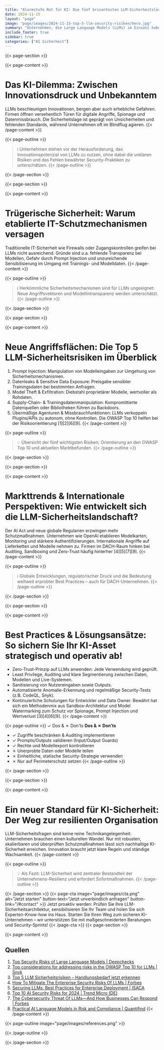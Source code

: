 ```yaml
---
title: "Alarmstufe Rot für KI: Die fünf brisantesten LLM-Sicherheitslücken – und wie Unternehmen JETZT reagieren müssen"
date: 2024-11-15
layout: "page"
image: "page/images/2024-11-15-top-5-llm-security-risiken/hero.jpg"
summary: "Unternehmen, die Large Language Models (LLMs) im Einsatz haben, stehen neuen Herausforderungen gegenüber: Modellklau, Datenlecks und gezielte Angriffe werden zunehmend zur Bedrohung. Dieses Whitepaper analysiert die größten Risiken, räumt mit Fehleinschätzungen auf und liefert Best Practices sowie internationale Ansätze für nachhaltigen KI-Schutz."
include_footer: true
sidebar: true
categories: ["AI Sicherheit"]
---
```


{{< page-section >}}

{{< page-content >}}
# Das KI-Dilemma: Zwischen Innovationsdruck und Unbekanntem

LLMs beschleunigen Innovationen, bergen aber auch erhebliche Gefahren. Firmen öffnen versehentlich Türen für digitale Angriffe, Spionage und Datenmissbrauch. Die Sicherheitslage ist geprägt von Unsicherheiten und fehlenden Standards, während Unternehmen oft im Blindflug agieren.
{{< /page-content >}}

{{< page-outline >}}
> ℹ️ Unternehmen stehen vor der Herausforderung, das Innovationspotenzial von LLMs zu nutzen, ohne dabei die unklaren Risiken und das Fehlen bewährter Security-Praktiken zu unterschätzen.
{{< /page-outline >}}

{{< /page-section >}}

{{< page-section >}}

{{< page-content >}}
# Trügerische Sicherheit: Warum etablierte IT-Schutzmechanismen versagen

Traditionelle IT-Sicherheit wie Firewalls oder Zugangskontrollen greifen bei LLMs nicht ausreichend. Gründe sind u.a. fehlende Transparenz bei Modellen, Gefahr durch Prompt Injection und unzureichende Sensibilisierung im Umgang mit Trainings- und Modelldaten.
{{< /page-content >}}

{{< page-outline >}}
> ℹ️ Herkömmliche Sicherheitsmechanismen sind für LLMs ungeeignet: Neue Angriffsvektoren und Modellintransparenz werden unterschätzt.
{{< /page-outline >}}

{{< /page-section >}}

{{< page-section >}}

{{< page-content >}}
# Neue Angriffsflächen: Die Top 5 LLM-Sicherheitsrisiken im Überblick

1. Prompt Injection: Manipulation von Modelleingaben zur Umgehung von Sicherheitsmechanismen.
2. Datenleaks & Sensitive Data Exposure: Preisgabe sensibler Trainingsdaten bei bestimmten Anfragen.
3. Model Theft & Exfiltration: Diebstahl proprietärer Modelle, wertvoller als Rohdaten.
4. Supply-Chain- & Trainingsdatenmanipulation: Kompromittierte Datenquellen oder Bibliotheken führen zu Backdoors.
5. Übermäßige Agenturen & Missbrauchfunktionen: LLMs verkoppeln Plugins/APIs zu autonom, ohne Kontrollen.
Die OWASP Top 10 helfen bei der Risikoorientierung [1][2][6][9].
{{< /page-content >}}

{{< page-outline >}}
> 💡 Übersicht der fünf wichtigsten Risiken; Orientierung an den OWASP Top 10 und aktuellen Marktbefunden.
{{< /page-outline >}}

{{< /page-section >}}

{{< page-section >}}

{{< page-content >}}
# Markttrends & Internationale Perspektiven: Wie entwickelt sich die LLM-Sicherheitslandschaft?

Der AI Act und neue globale Regularien erzwingen mehr Schutzmaßnahmen. Unternehmen wie OpenAI etablieren Modelkarten, Monitoring und stärkere Authentifizierungen. Internationale Angriffe auf Lieferketten und Modelle nehmen zu. Firmen im DACH-Raum hinken bei Auditing, Sandboxing und Zero-Trust häufig hinterher [4][5][7][9].
{{< /page-content >}}

{{< page-outline >}}
> ℹ️ Globale Entwicklungen, regulatorischer Druck und die Bedeutung weltweit erprobter Best Practices – auch für DACH-Unternehmen.
{{< /page-outline >}}

{{< /page-section >}}

{{< page-section >}}

{{< page-content >}}
# Best Practices & Lösungsansätze: So sichern Sie Ihr KI-Asset strategisch und operativ ab!

- Zero-Trust-Prinzip auf LLMs anwenden: Jede Verwendung wird geprüft.
- Least Privilege, Auditing und klare Segmentierung zwischen Daten, Modellen und Live-Systemen.
- Sanitisierung von Nutzereingaben sowie Outputs.
- Automatisierte Anomalie-Erkennung und regelmäßige Security-Tests (z.B. CodeQL, Snyk).
- Kontinuierliche Schulungen für Entwickler und Data Owner.
Bewährt hat sich ein Methodenmix aus Sandbox-Architektur und Model Watermarking zum Schutz vor Spionage, Prompt Injection und Wertverlust [3][4][6][9].
{{< /page-content >}}

{{< page-outline >}}
✓ Dos & ✗ Don'ts
**Dos & ✗ Don'ts**
- ✓ Zugriffe beschränken & Auditing implementieren
- ✓ Prompts/Outputs validieren (Input/Output Guards)
- ✓ Rechte und Modellexport kontrollieren
- ✗ Unerprobte Daten oder Modelle teilen
- ✗ Einheitliche, statische Security-Strategie verwenden
- ✗ Nur auf Perimeterschutz setzen
{{< /page-outline >}}

{{< /page-section >}}

{{< page-section >}}

{{< page-content >}}
# Ein neuer Standard für KI-Sicherheit: Der Weg zur resilienten Organisation

LLM-Sicherheitsfragen sind keine reine Technikangelegenheit: Unternehmen brauchen einen kulturellen Wandel. Nur mit robusten, skalierbaren und überprüften Schutzmaßnahmen lässt sich nachhaltige KI-Sicherheit erreichen. Innovation braucht jetzt klare Regeln und ständige Wachsamkeit.
{{< /page-content >}}

{{< page-outline >}}
> 💡 Als Fazit: LLM-Sicherheit wird zentraler Bestandteil der Unternehmens-Resilienz und erfordert Sofortmaßnahmen.
{{< /page-outline >}}

{{< /page-section >}}
{{< page-cta image="page/images/cta.png" alt="Jetzt starten" button-text="Jetzt unverbindlich anfragen" button-link="/#contact" >}}
Jetzt proaktiv werden: Prüfen Sie Ihre LLM-Sicherheitsarchitektur, sensibilisieren Sie Ihr Team und holen Sie sich Experten-Know-how ins Haus. Starten Sie Ihren Weg zum sicheren KI-Unternehmen – wir unterstützen Sie mit maßgeschneiderten Beratungen und Security-Sprints!
{{< /page-cta >}}
{{< page-section >}}

{{< page-content >}}
## Quellen

1. [Top Security Risks of Large Language Models | Deepchecks](https://www.deepchecks.com/top-security-risks-of-large-language-models/)  
2. [Top considerations for addressing risks in the OWASP Top 10 for LLMs | Snyk](https://snyk.io/de/blog/addressing-risks-in-the-owasp-top-10-for-llms/)  
3. [Top 5 LLM Sicherheitsrisiken – Handlungsbedarf jetzt erkennen](page/2024-11-15-top-5-llm-security-risiken)  
4. [How To Mitigate The Enterprise Security Risks Of LLMs | Forbes](https://www.forbes.com/sites/forbestechcouncil/2023/11/06/how-to-mitigate-the-enterprise-security-risks-of-llms/amp/)  
5. [Securing LLMs: Best Practices for Enterprise Deployment | ISACA](https://www.isaca.org/resources/isaca-journal/issues/2024/volume-6/securing-llms)  
6. [Top 10 AI Security Risks for 2024 | Trend Micro (DE)](http://www.trendmicro.com/de_de/research/24/g/top-ai-security-risks.html)  
7. [The Cybersecurity Threat Of LLMs—And How Businesses Can Respond | Forbes](https://www.forbes.com/sites/forbesbusinesscouncil/2023/09/20/understanding-the-cybersecurity-threat-of-llms-and-how-businesses-can-respond/amp/)  
9. [Practical AI Language Models in Risk and Compliance | Quantifind](https://www.quantifind.com/resources/practical-ai-language-models-in-risk-and-compliance/)
{{< /page-content >}}

{{< page-outline image="page/images/references.png" >}}

{{< /page-outline >}}

{{< /page-section >}}